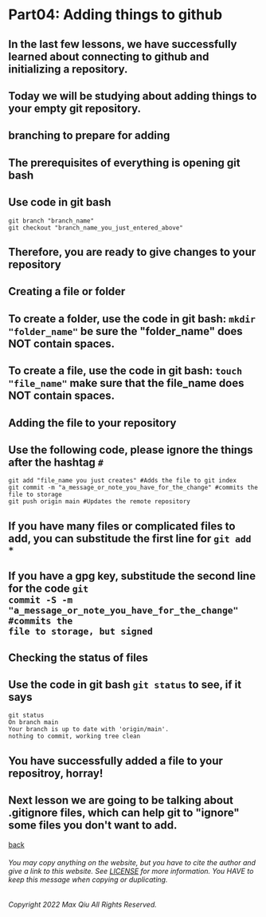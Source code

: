 # Part04: Adding things to github
## In the last few lessons, we have successfully learned about connecting to github and initializing a repository.
## Today we will be studying about adding things to your empty git repository.
## **branching to prepare for adding**
## The prerequisites of everything is opening git bash
## Use code in git bash 

    git branch "branch_name"
    git checkout "branch_name_you_just_entered_above"

## Therefore, you are ready to give changes to your repository

## **Creating a file or folder**
## To create a folder, use the code in git bash: <code>mkdir "folder_name"</code> be sure the "folder_name" does NOT contain spaces.
## To create a file, use the code in git bash: <code>touch "file_name"</code> make sure that the file_name does NOT contain spaces.

## **Adding the file to your repository**
## Use the following code, please ignore the things after the hashtag <code>#</code>

    git add "file_name you just creates" #Adds the file to git index
    git commit -m "a_message_or_note_you_have_for_the_change" #commits the file to storage
    git push origin main #Updates the remote repository

## If you have many files or complicated files to add, you can substitude the first line for <code>git add *</code>
## If you have a gpg key, substitude the second line for the code <code>git commit -S -m "a_message_or_note_you_have_for_the_change" #commits the file to storage, but signed</code> 

## **Checking the status of files**
## Use the code in git bash <code>git status</code> to see, if it says

    git status
    On branch main
    Your branch is up to date with 'origin/main'.
    nothing to commit, working tree clean

## You have successfully added a file to your repositroy, horray!

## Next lesson we are going to be talking about .gitignore files, which can help git to "ignore" some files you don't want to add.


[back](https://qqiumax.github.io/home/)



###### You may copy anything on the website, but you have to cite the author and give a link to this website. See [LICENSE](https://qqiumax.github.io/LICENSE) for more information. You HAVE to keep this message when copying or duplicating.

###### Copyright 2022 Max Qiu All Rights Reserved.